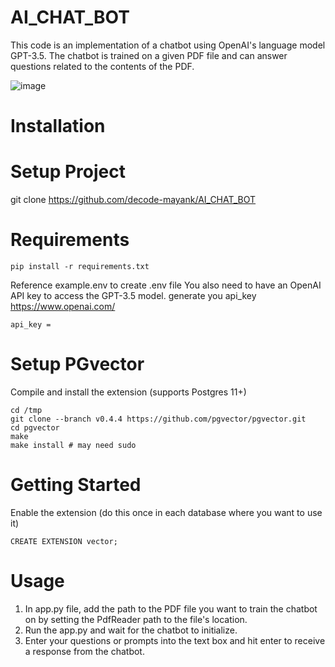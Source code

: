 # AI_CHAT_BOT

This code is an implementation of a chatbot using OpenAI's language model GPT-3.5. The chatbot is trained on a given PDF file and can answer questions related to the contents of the PDF.

![image](https://github.com/decode-mayank/AI_CHAT_BOT/assets/134999232/1096381b-7bba-4708-936f-401c82a8b68b)




# Installation

# Setup Project
   git clone https://github.com/decode-mayank/AI_CHAT_BOT
	
# Requirements

	pip install -r requirements.txt

Reference example.env to create .env file
You also need to have an OpenAI API key to access the GPT-3.5 model.
generate you api_key  https://www.openai.com/ 

	api_key = 
	
# Setup PGvector
  
 Compile and install the extension (supports Postgres 11+)

	cd /tmp
	git clone --branch v0.4.4 https://github.com/pgvector/pgvector.git
	cd pgvector
	make
	make install # may need sudo

# Getting Started

Enable the extension (do this once in each database where you want to use it)
	
	CREATE EXTENSION vector;

# Usage

1. In app.py file, add the path to the PDF file you want to train the chatbot on by setting the PdfReader path to the file's location.
2. Run the app.py and wait for the chatbot to initialize.
3. Enter your questions or prompts into the text box and hit enter to receive a response from the chatbot.

